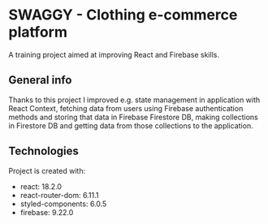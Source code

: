 # SWAGGY - Clothing e-commerce platform 
A training project aimed at improving React and Firebase skills.

## General info
Thanks to this project I improved e.g. state management in application with React Context, 
fetching data from users using Firebase authentication methods and storing that data in Firebase Firestore DB, 
making collections in Firestore DB and getting data from those collections to the application.

## Technologies
Project is created with:
* react: 18.2.0
* react-router-dom: 6.11.1
* styled-components: 6.0.5
* firebase: 9.22.0
